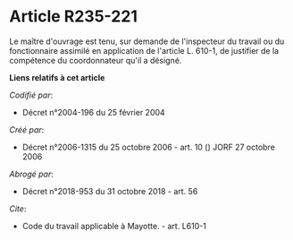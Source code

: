 # Article R235-221

Le maître d'ouvrage est tenu, sur demande de l'inspecteur du travail ou du fonctionnaire assimilé en application de l'article
L. 610-1, de justifier de la compétence du coordonnateur qu'il a désigné.

**Liens relatifs à cet article**

_Codifié par_:

  - Décret n°2004-196 du 25 février 2004

_Créé par_:

  - Décret n°2006-1315 du 25 octobre 2006 - art. 10 () JORF 27 octobre 2006

_Abrogé par_:

  - Décret n°2018-953 du 31 octobre 2018 - art. 56

_Cite_:

  - Code du travail applicable à Mayotte. - art. L610-1
